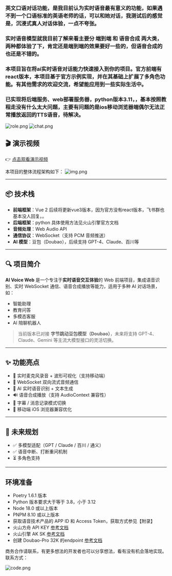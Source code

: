 
###  英文口语对话功能，是我目前认为实时语音最有意义的功能，如果遇不到一个口语标准的英语老师的话，可以和她对话，我测试后的感觉是，沉浸式真人对话体验，一点不夸张。

###  实时语音模型就我目前了解来看主要分 端到端 和 语音合成 两大类，两种都体验了下，肯定还是端到端的效果要好一些的，但语音合成的也还是不错的。

###  本项目旨在将ai实时语音对话能力快速接入到你的项目。官方前端有react版本，本项目基于官方示例实现，并在其基础上扩展了多角色功能。有其他需求的欢迎交流，希望能应用到一些实际生活中。

###  已实现将后端服务、web部署服务器，python版本3.11，，基本按照教程走没有什么太大问题，主要有问题的是ios移动浏览器端偶尔无法正常播放返回的TTS语音，待解决。

![role.png](/role.png)
![chat.png](/chat.png)

## 🎬 演示视频

👉 [点击观看演示视频](https://aceiteach.hk/uploads/film/ai_voice.mp4)


本项目的整体流程架构如下：
![img.png](/img.png)


---
## 📦 技术栈

- **前端框架**：Vue 2  后续将更新vue3版本，因为官方没有react版本，飞书群也基本没人回复。。
- **后端框架**：python  具体使用方法见火山引擎官方文档
- **音频处理**：Web Audio API
- **通信协议**：WebSocket（支持 PCM 音频推送）
- **AI 模型**：豆包（Doubao），后续支持 GPT-4、Claude、百川等

---
## 🔍 项目简介

**AI Voice Web** 是一个专注于**实时语音交互体验**的 Web 前端项目，集成语音识别、实时 WebSocket 通信、语音合成播放等能力，适用于多种 AI 对话场景，如：

- 智能助理
- 教育问答
- 多模态客服
- AI 陪聊机器人

> 当前版本已对接 **字节跳动豆包模型（Doubao）**，未来将支持 GPT-4、Claude、Gemini 等主流大模型接口的灵活切换。

---

## ✨ 功能亮点

- 🎤 实时麦克风录音 + 波形可视化（支持移动端）
- 🔁 WebSocket 双向流式音频通信
- 🧠 AI 实时语音识别 + 文本生成
- 🔊 语音合成播放（支持 AudioContext 兼容性）
- 💬 字幕 / 消息记录模式切换
- 📱 移动端 iOS 浏览器兼容优化

---


## 🚧 未来规划

- ✅ 多模型适配（GPT / Claude / 百川 / 通义）
- ✅ 语音中断、打断重问机制
- ⏳ 多角色支持 

---
## 环境准备

- Poetry 1.6.1 版本
- Python 版本要求大于等于 3.8，小于 3.12
- Node 18.0 或以上版本 
- PNPM 8.10 或以上版本
- 获取语音技术产品的 APP ID 和 Access Token，获取方式参见【附录】
- 火山方舟 API KEY [参考文档](https://www.volcengine.com/docs/82379/1298459#api-key-%E7%AD%BE%E5%90%8D%E9%89%B4%E6%9D%83)
- 火山引擎 AK SK [参考文档](https://www.volcengine.com/docs/6291/65568)
- 创建 Doubao-Pro 32K 的endpoint [参考文档](https://www.volcengine.com/docs/82379/1099522)


商务合作请联系，有更多想法的开发者也可以分享想法，看有没有机会落地实现。
联系方式：

![code.png](/code.png)





